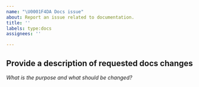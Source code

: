```yaml
---
name: "\U0001F4DA Docs issue"
about: Report an issue related to documentation.
title: ''
labels: type:docs
assignees: ''

---
```


## Provide a description of requested docs changes

*What is the purpose and what should be changed?*

